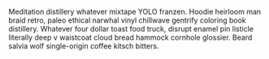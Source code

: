 Meditation distillery whatever mixtape YOLO franzen. Hoodie heirloom man braid retro, paleo ethical narwhal vinyl chillwave gentrify coloring book distillery. Whatever four dollar toast food truck, disrupt enamel pin listicle literally deep v waistcoat cloud bread hammock cornhole glossier. Beard salvia wolf single-origin coffee kitsch bitters.